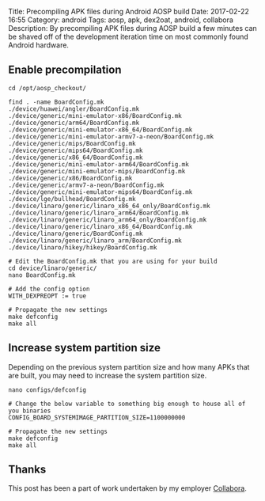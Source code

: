 Title: Precompiling APK files during Android AOSP build
Date: 2017-02-22 16:55
Category: android
Tags: aosp, apk, dex2oat, android, collabora
Description: By precompiling APK files during AOSP build a few minutes can be shaved off of the development iteration time on most commonly found Android hardware.

## Enable precompilation

    cd /opt/aosp_checkout/

    find . -name BoardConfig.mk
    ./device/huawei/angler/BoardConfig.mk
    ./device/generic/mini-emulator-x86/BoardConfig.mk
    ./device/generic/arm64/BoardConfig.mk
    ./device/generic/mini-emulator-x86_64/BoardConfig.mk
    ./device/generic/mini-emulator-armv7-a-neon/BoardConfig.mk
    ./device/generic/mips/BoardConfig.mk
    ./device/generic/mips64/BoardConfig.mk
    ./device/generic/x86_64/BoardConfig.mk
    ./device/generic/mini-emulator-arm64/BoardConfig.mk
    ./device/generic/mini-emulator-mips/BoardConfig.mk
    ./device/generic/x86/BoardConfig.mk
    ./device/generic/armv7-a-neon/BoardConfig.mk
    ./device/generic/mini-emulator-mips64/BoardConfig.mk
    ./device/lge/bullhead/BoardConfig.mk
    ./device/linaro/generic/linaro_x86_64_only/BoardConfig.mk
    ./device/linaro/generic/linaro_arm64/BoardConfig.mk
    ./device/linaro/generic/linaro_arm64_only/BoardConfig.mk
    ./device/linaro/generic/linaro_x86_64/BoardConfig.mk
    ./device/linaro/generic/BoardConfig.mk
    ./device/linaro/generic/linaro_arm/BoardConfig.mk
    ./device/linaro/hikey/hikey/BoardConfig.mk
    
    # Edit the BoardConfig.mk that you are using for your build
    cd device/linaro/generic/
    nano BoardConfig.mk

    # Add the config option
    WITH_DEXPREOPT := true
    
    # Propagate the new settings
    make defconfig
    make all


## Increase system partition size
Depending on the previous system partition size and how many APKs that are built, you may need to increase the system partition size.

    nano configs/defconfig

    # Change the below variable to something big enough to house all of you binaries
    CONFIG_BOARD_SYSTEMIMAGE_PARTITION_SIZE=1100000000
    
    # Propagate the new settings
    make defconfig
    make all


## Thanks
This post has been a part of work undertaken by my employer [Collabora](http://www.collabora.com).

